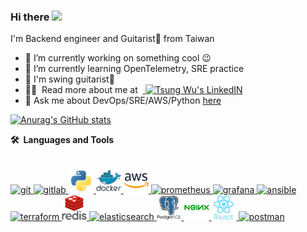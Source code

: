 ### Hi there <img src="https://media.giphy.com/media/hvRJCLFzcasrR4ia7z/giphy.gif" width="5%"></a>


I'm Backend engineer and Guitarist🎸 from Taiwan

- 🔭 I’m currently working on something cool :wink:
- 🌱 I’m currently learning OpenTelemetry, SRE practice
- 🎸 I'm swing guitarist🤘
- 👨‍💻 &nbsp;Read more about me at &nbsp;<a href="https://www.linkedin.com/in/tsungtwu/" target="_blank">
  <img  alt="Tsung Wu's LinkedIN" width="22px" src="https://www.vectorlogo.zone/logos/linkedin/linkedin-icon.svg" /></a>
- 💬 Ask me about DevOps/SRE/AWS/Python [here](https://github.com/tsungtwu/tsungtwu/issues)


[![Anurag's GitHub stats](https://github-readme-stats.vercel.app/api?username=tsungtwu&hide=contribs,prs&count_private=true&show_icons=true&theme=dracula)](https://github.com/anuraghazra/github-readme-stats)


  <summary><b>🛠️&nbsp;&nbsp;Languages&nbsp;and&nbsp;Tools</b></summary>
  <br/>
  <p align="left"> 
   <a href="https://git-scm.com/" target="_blank"> <img src="https://www.vectorlogo.zone/logos/git-scm/git-scm-icon.svg" alt="git" width="40" height="40"/> </a>
    <a href="https://about.gitlab.com/" target="_blank"> <img src="https://www.vectorlogo.zone/logos/gitlab/gitlab-icon.svg" alt="gitlab" width="40" height="40"/> </a>
   <a href="https://www.python.org" target="_blank"> <img src="https://raw.githubusercontent.com/devicons/devicon/master/icons/python/python-original.svg" alt="python" width="40" height="40"/> </a>
   <a href="https://www.docker.com/" target="_blank"> <img src="https://raw.githubusercontent.com/devicons/devicon/master/icons/docker/docker-original-wordmark.svg" alt="docker" width="40" height="40"/> </a> 
    <a href="https://aws.amazon.com" target="_blank"> <img src="https://raw.githubusercontent.com/devicons/devicon/master/icons/amazonwebservices/amazonwebservices-original-wordmark.svg" alt="aws" width="40" height="40"/> </a>
     <a href="https://prometheus.io/" target="_blank"> <img src="https://www.vectorlogo.zone/logos/prometheusio/prometheusio-icon.svg" alt="prometheus" width="40" height="40"/> </a>
   <a href="https://grafana.com" target="_blank"> <img src="https://www.vectorlogo.zone/logos/grafana/grafana-icon.svg" alt="grafana" width="40" height="40"/> </a>
    <a href="https://www.ansible.com/" target="_blank"> <img src="https://www.vectorlogo.zone/logos/ansible/ansible-ar21.svg" alt="ansible" width="40" height="40"/> </a>
     <a href="https://www.terraform.io/" target="_blank"> <img src="https://www.vectorlogo.zone/logos/terraformio/terraformio-icon.svg" alt="terraform" width="40" height="40"/> </a>
   <a href="https://redis.io" target="_blank"> <img src="https://raw.githubusercontent.com/devicons/devicon/master/icons/redis/redis-original-wordmark.svg" alt="redis" width="40" height="40"/> </a>
   <a href="https://www.elastic.co" target="_blank"> <img src="https://www.vectorlogo.zone/logos/elastic/elastic-icon.svg" alt="elasticsearch" width="40" height="40"/> </a>
    <a href="https://www.postgresql.org" target="_blank"> <img src="https://raw.githubusercontent.com/devicons/devicon/master/icons/postgresql/postgresql-original-wordmark.svg" alt="postgresql" width="40" height="40"/> </a>
    <a href="https://www.nginx.com" target="_blank"> <img src="https://raw.githubusercontent.com/devicons/devicon/master/icons/nginx/nginx-original.svg" alt="nginx" width="40" height="40"/> </a>
    <a href="https://reactjs.org/" target="_blank"> <img src="https://raw.githubusercontent.com/devicons/devicon/master/icons/react/react-original-wordmark.svg" alt="react" width="40" height="40"/> </a>
     <a href="https://postman.com" target="_blank"> <img src="https://www.vectorlogo.zone/logos/getpostman/getpostman-icon.svg" alt="postman" width="40" height="40"/> </a> 
 
  </p>

